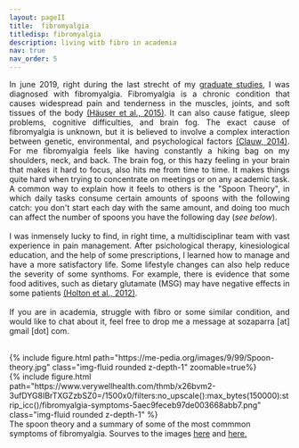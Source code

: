 ```yaml
---
layout: pageII
title:  fibromyalgia
titledisp: fibromyalgia
description: living witb fibro in academia
nav: true
nav_order: 5
---
```


<p align="justify">
In june 2019, right during the last strecht of my <a href="https://www.reddit.com/r/Fibromyalgia/comments/g6y77p/i_have_just_got_my_phd_its_possible/">graduate studies</a>, I was diagnosed with fibromyalgia. Fibromyalgia is a chronic condition that causes widespread pain and tenderness in the muscles, joints, and soft tissues of the body  <a href="https://www.nature.com/articles/nrdp201522">(Häuser et al., 2015)</a>. It can also cause fatigue, sleep problems, cognitive difficulties, and brain fog. The exact cause of fibromyalgia is unknown, but it is believed to involve a complex interaction between genetic, environmental, and psychological factors  <a href="https://jamanetwork.com/journals/jama/article-abstract/1860480">(Clauw, 2014)</a>. For me fibromyalgia feels like having constantly a hiking bag on my shoulders, neck, and back. The brain fog, or this hazy feeling in your brain that makes it hard to focus, also hits me from time to time. It makes things quite hard when trying to concentrate on meetings or on any academic task. A common way to explain how it feels to others is the "Spoon Theory", in which daily tasks consume certain amounts of spoons with the following catch: you don't start each day with the same amount, and doing too much can affect the number of spoons you have the following day (<i>see below</i>). <br><br>
I was inmensely lucky to find, in right time, a multidisciplinar team with vast experience in pain management. After psichological therapy, kinesiological education, and the help of some prescriptions, I learned how to manage and have a more satisfactory life. Some lifestyle changes can also help reduce the severity of some synthoms. For example, there is evidence that some food aditives, such as dietary glutamate (MSG) may have negative effects in some patients <a href="https://www.researchgate.net/publication/246747392_Preliminary_results_of_a_novel_dietary_intervention_in_fibromyalgia_patients_with_irritable_bowel_syndrome">(Holton et al., 2012)</a>.<br><br>
If you are in academia, struggle with fibro or some similar condition, and would like to chat about it, feel free to drop me a message at sozaparra [at] gmail [dot] com.
</p>
<br>

<div class="row mt-3">
    <div class="col-sm mt-3 mt-md-0">
        {% include figure.html path="https://me-pedia.org/images/9/99/Spoon-theory.jpg" class="img-fluid rounded z-depth-1" zoomable=true%}
    </div>
    <div class="col-sm mt-3 mt-md-0">
        {% include figure.html path="https://www.verywellhealth.com/thmb/x26bvm2-3ufDYG8IBrTXGZzbSZ0=/1500x0/filters:no_upscale():max_bytes(150000):strip_icc()/fibromyalgia-symptoms-5aec9feceb97de003668abb7.png" class="img-fluid rounded z-depth-1" %}
    </div>
</div>
<div class="caption">
    The spoon theory and a summary of some of the most commmon symptoms of fibromyalgia. Sourves to the images <a href="https://me-pedia.org/wiki/Spoon_theory">here</a> and <a href="https://www.verywellhealth.com/fibromyalgia-symptoms-716139">here.</a>
</div>

